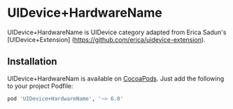 UIDevice+HardwareName
=====================

UIDevice+HardwareName is UIDevice category adapted from Erica Sadun's [UIDevice+Extension] (https://github.com/erica/uidevice-extension).

## Installation

UIDevice+HardwareNam is available on [CocoaPods](http://cocoapods.org). Just add the following to your project Podfile:

```ruby
pod 'UIDevice+HardwareName', '~> 6.0'
```

